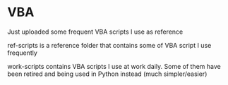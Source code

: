 # VBA
Just uploaded some frequent VBA scripts I use as reference

ref-scripts is a reference folder that contains some of VBA script I use frequently

work-scripts contains VBA scripts I use at work daily. Some of them have been retired and being used in Python instead (much simpler/easier)
